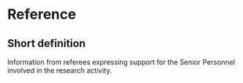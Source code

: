 # Reference
## Short definition
Information from referees expressing support for the Senior Personnel involved in the research activity.
